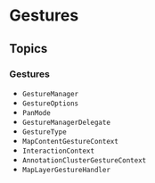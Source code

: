 #  Gestures

## Topics

### Gestures

- ``GestureManager``
- ``GestureOptions``
- ``PanMode``
- ``GestureManagerDelegate``
- ``GestureType``
- ``MapContentGestureContext``
- ``InteractionContext``
- ``AnnotationClusterGestureContext``
- ``MapLayerGestureHandler``
